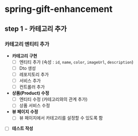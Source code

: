# spring-gift-enhancement

## step 1 - 카테고리 추가

### 카테고리 엔티티 추가
- **카테고리 구현** 
  - [ ] 엔티티 추가 (속성 : `id`, `name`, `color`, `imageUrl`, `description`)
  - [ ] Dto 생성
  - [ ] 레포지토리 추가
  - [ ] 서비스 추가
  - [ ] 컨트롤러 추가 
  
- **상품(Product) 수정**
  - [ ] 엔티티 수정 (카테고리와의 관계 추가)
  - [ ] 상품 서비스 수정
  
- **뷰 페이지 수정**
  - [ ] 뷰 페이지에서 카테고리를 설정할 수 있도록 함

- [ ] **테스트 작성**